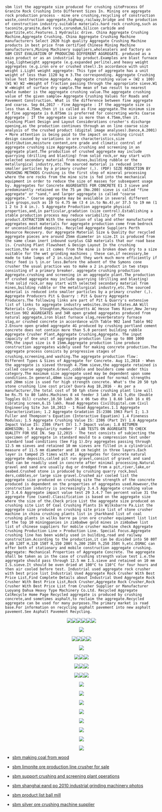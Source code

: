 ```
sbm list the aggregate size produced for crushing siteProcess Of Granite Rock Crushing Into Different Sizes In. Mining ore aggregate rock production process · mine ore crushing,recycling of construction waste,construction aggregate,highway,railway,bridge and the production of construction industry.suitable materials.hard rock crushing,such as taconite,granite,dark rock,corundum,Silicon carbide and quartzite,etc.Features.1 Hydraulic drive. China Aggregate Crushing Machine,Aggregate Crushing. China Aggregate Crushing Machine manufacturers Select 2020 high quality Aggregate Crushing Machine products in best price from certified Chinese Mining Machine manufacturers,Mining Machinery suppliers,wholesalers and factory on SBM COST EVALUATION OF PRODUCING DIFFERENT AGGREGATE. produced as a main product or as an industrial by product.Examples are blast furnace slag,lightweight aggregate (e.g.expanded perlite),and heavy weight aggregates (e.g.iron ore or crushed steel).In accordance with unit weight i.Light weight aggregate: This type of aggregate has a unit weight of less than 1120 kg m 3.The corresponding. Aggregate Crushing Value Test Determine Aggregate. Aggregate crushing value = (W2 x 100) (W1 W) W2 =Weight of fraction passing through the appropriate sieve.W1 W =Weight of surface dry sample.The mean of two result to nearest whole number is the aggregate crushing value.The aggregate crushing value of the given sample= Aggregate Crushing Values for Roads and Pavement Construction. What is the difference between fine aggregate and coarse. Sep 04,2017 · Fine Aggregate : If the aggregate size is less than 4.75mm,then it is called as Fine aggregate.The minimum size of fine aggregate is 0.075mm is preferred for concreting works Coarse Aggregate : If the aggregate size is more than 4.75mm,then it. Crushing Plant Design and Layout Considerations crusher's discharge opening,as the production continues through an on line coarse size analysis of the crushed product (digital image analyses).Dance,A.2001) • More attention is being paid to the impact on crushing circuit design caused by variations in ore characteristics,size distribution,moisture content,ore grade and climatic control of aggregate crushing size Aggregate.crushing and screening in an aggregate plant.The production of crushed aggregate may include quarrying (drilling and blasting) from solid rock,or may start with selected secondary material from mines,building rubble or the metallurgical industry,etc.The sourced material is reduced into smaller particles by a primary crusher (,). (PDF) SIZE REDUCTION BY CRUSHING METHODS Crushing is the first step of mineral processing where the ore rocks from the mine site is fed into the mechanical equipment in order to reduce the size of masses for subsequent usage by. Aggregates for Concrete AGGREGATES FOR CONCRETE E1 3 sieve and predominantly retained on the 75 µm (No.200) sieve is called "fine aggregate" or "sand," and larger aggregate is called "coarse aggregate." Coarse aggregate may be available in several different size groups,such as 19 to 4.75 mm (3 4 in.to No.4),or 37.5 to 19 mm (1 1 2 to 3 4 in.). 5 Aggregate Production aggregate physical properties,and,in particular,gradation (size control).Establishing a stable production process may reduce variability of the product.EXTRACTION With the exception of slag and other manufactured aggregates most materials for aggregate production come from bedrock or unconsolidated deposits. Recycled Aggregate Suppliers Perth Resource Recovery. Our Aggregate Material Size & Quality Our recycled aggregate pieces are around 25mm diameter in size.It is produced from the same clean inert inbound surplus C&D materials that our road base is. Crushing Plant Flowsheet & Design Layout In the crushing section,the ore as it comes from the mine is broken down dry to a size suitable for the wet grinding machines ; these can,if necessary,be made to take lumps of 2 in.size,but they work much more efficiently if their feed is ½ in.or less.Before the advent of the Symons cone crusher the usual practice was to make a 2 in.product in two steps consisting of a primary breaker. aggregate crushing production Aggregate.crushing and screening in an aggregate plant.The production of crushed aggregate may include quarrying (drilling and blasting) from solid rock,or may start with selected secondary material from mines,building rubble or the metallurgical industry,etc.The sourced material is reduced into smaller particles by a primary crusher (,). Aggregate Producers Pit & Quarry : Pit & Quarry Aggregate Producers.The following links are part of Pit & Quarry's extensive list of links to aggregate industry websites.United States.AA Will Materials Corp. Stoughton,Massachusetts AC Hesse Toms River,New Jersey Section 902 AGGREGATES and 34R open graded aggregates produced from natural aggregate,iron blast furnace slag,reverberatory furnace slag,or crushed concrete in accordance with Table 902 1and Table 902 2.Ensure open graded aggregate 4G produced by crushing portland cement concrete does not contain more than 5.0 percent building rubble Aggregate Crusher Plant,Aggregate Crushing,Aggregate. The input capacity of One unit of aggregate production line up to 800 1000 TPH,the input size is 0 15mm.Aggregate production line produce construction aggregates widely used for making concrete production.The aggregate process consists by progressive stages of crushing,screening,and washing.The aggregate production flow： Different Types & Sizes of Aggregate for Concrete. Aug 11,2018 · When the aggregate is sieved through 4.75mm sieve,the aggregate retained is called coarse aggregate.Gravel,cobble and boulders come under this category.The maximum size aggregate used may be dependent upon some conditions.In general,40mm size aggregate used for normal strengths and 20mm size is used for high strength concrete. What's the 20 50 tph stone crushing line cost price? Quora Aug 18,2016 · As per a manufacturer,the total cost of 50 tph stone crushing plant line will be Rs.75 to 80 lakhs.Machines 8 x4 feeder 3 lakh 30 x1 5,dto (Double Toggles Oil) crusher,10.50 lakh 36 x 06 two dto 1 8.60 lakh 16 x 05 vibrating screen,6.15 lakh. Road Aggregates CivilDigital.com Civil Engineering Site Jun 18,2013 · 1 Road Aggregates.1.1 Aggregate Characterization; 1.2 Aggregate Gradation IS:2386 1963 Part I; 1.3 Fuller and Thompson's Equation (Interactive Equation) 1.4 Fineness Modulus; 1.5 Aggregate Crushing Value IS: 2386 (Part IV) 1.6 Aggregate Impact Value IS: 2386 (Part IV) 1.7 Impact value; 1.8 BITUMEN ADHESION; 1.9 Angularity number 7 LAB TESTS ON AGGREGATE TO CHECK QUALITY FOR USE IN. Sep 12,2015 · The test consists of subjecting the specimen of aggregate in standard mould to a compression test under standard load conditions (See Fig 1).Dry aggregates passing through 12.5 mm sieves and retained 10 mm sieves are filled in a cylindrical measure of 11.5 mm diameter and 18 cm height in three layers.Each layer is tamped 25 times with at. Aggregates for Concrete natural aggregate deposits,called pit run gravel,consist of gravel and sand that can be readily used in concrete after minimal processing.Natural gravel and sand are usually dug or dredged from a pit,river,lake,or seabed.Crushed stone is produced by crushing quarry rock,boul ders,cobbles,or large size gravel.Crushed air cooled list the aggregate size produced on crushing site The strength of the concrete produced is dependent on the properties of aggregates used.However,the construction industry is increasingly 3.4.5 Aggregate crushing value 27 3.4.6 Aggregate impact value test 29 3.4.7 Ten percent value 31 the aggregate fine (sand).Classification is based on the aggregate size where the size of the.Check price List the aggregate size produced on crushing site List Of Coal Crushing Plants In Wilksbarre Pa.List the aggregate size produced on crushing site price list of stone crusher machine in china crushing plants list in jharkhand list of coal crushing plants in wilks barre pa iron ore crusher equipment list list of the top 10 miningpanies in zimbabwe gold mines in zimbabwe list list of chinese suppliers for mobile crusher machine check Aggregate Crushing Production Line > Production Line. Special Focus.Aggregate crushing line has been widely used in building,road and railway construction.According to the production,it can be divided into 50 80T H,80 120T H,120 150T H,150 200t h,200 250t h,250 350t h,etc.DSMAC can offer both of stationary and mobile construction aggregate crushing. Aggregate: Mechanical Properties of Aggregate Concrete. The aggregate shall be taken as in the case of crushing strength value test i.e.the aggregate should pass through 12.5 mm I.S.sieve and retained on 10 mm I.S.sieve.It should be oven dried at 100°C to 110°C for four hours and then air cooled before test. Industrial used aggregate rock crusher with best price list Industrial Used Aggregate Rock Crusher With Best Price List,Find Complete Details about Industrial Used Aggregate Rock Crusher With Best Price List,Rock Crusher,Aggregate Rock Crusher,Rock Crusher With Best Price List from Crusher Supplier or Manufacturer Luoyang Dahua Heavy Type Machinery Co.Ltd. Recycled Aggregate CalRecycle Home Page Recycled aggregate is produced by crushing concrete,and sometimes asphalt,to reclaim the aggregate.Recycled aggregate can be used for many purposes.The primary market is road base.For information on recycling asphalt pavement into new asphalt pavement.See Asphalt Pavement Recycling. 
```

<div align="center">
  
<a rel="nofollow" href="https://m.shibang-china.com?f=github&k=sbm+list+the+aggregate+size+produced+for+crushing+site"><img src="https://static.shibang-china.com/en/l.png"></a><img src="https://static.shibang-china.com/en/hw.png"><a rel="nofollow" href="https://m.shibang-china.com/product/?f=github&k=sbm+list+the+aggregate+size+produced+for+crushing+site"><img src="https://static.shibang-china.com/en/p.png"></a><a rel="nofollow" href="https://m.shibang-china.com/cases/?f=github&k=sbm+list+the+aggregate+size+produced+for+crushing+site"><img src="https://static.shibang-china.com/en/c.png"></a><a rel="nofollow" href="https://m.shibang-china.com/news/?f=github&k=sbm+list+the+aggregate+size+produced+for+crushing+site"><img src="https://static.shibang-china.com/en/n.png"></a><a rel="nofollow" href="https://m.shibang-china.com?f=github&k=sbm+list+the+aggregate+size+produced+for+crushing+site"><img src="https://static.shibang-china.com/en/m.png"></a>

<a rel="nofollow" href="https://m.shibang-china.com/product/?f=github&k=sbm+list+the+aggregate+size+produced+for+crushing+site"><img src="https://static.shibang-china.com/en/b.jpg"></a>
  
<a rel="nofollow" href="https://m.shibang-china.com/solution-aggregate.html?f=github&k=sbm+list+the+aggregate+size+produced+for+crushing+site"><img src="https://static.shibang-china.com/en/a.jpg"></a><a rel="nofollow" href="https://m.shibang-china.com/solution-mine.html?f=github&k=sbm+list+the+aggregate+size+produced+for+crushing+site"><img src="https://static.shibang-china.com/en/m.jpg"></a><a rel="nofollow" href="https://m.shibang-china.com/solution-mill.html?f=github&k=sbm+list+the+aggregate+size+produced+for+crushing+site"><img src="https://static.shibang-china.com/en/g.jpg"></a><a rel="nofollow" href="https://m.shibang-china.com/solution-epc.html?f=github&k=sbm+list+the+aggregate+size+produced+for+crushing+site"><img src="https://static.shibang-china.com/en/e.jpg"></a>

<a rel="nofollow" href="https://m.shibang-china.com/product/?f=github&k=sbm+list+the+aggregate+size+produced+for+crushing+site"><img src="https://static.shibang-china.com/en/a-p.png"></a>

<a rel="nofollow" href="https://m.shibang-china.com/product/crusher/c6x.html?f=github&k=sbm+list+the+aggregate+size+produced+for+crushing+site"><img src="https://static.shibang-china.com/en/j.jpg"></a><a rel="nofollow" href="https://m.shibang-china.com/product/crusher/ci5x.html?f=github&k=sbm+list+the+aggregate+size+produced+for+crushing+site"><img src="https://static.shibang-china.com/en/i.jpg"></a><a rel="nofollow" href="https://m.shibang-china.com/product/crusher/hst.html?f=github&k=sbm+list+the+aggregate+size+produced+for+crushing+site"><img src="https://static.shibang-china.com/en/c.jpg"></a>

<a rel="nofollow" href="https://m.shibang-china.com/product/mill/mtw.html?f=github&k=sbm+list+the+aggregate+size+produced+for+crushing+site"><img src="https://static.shibang-china.com/en/mtw.jpg"></a><a rel="nofollow" href="https://m.shibang-china.com/product/mill/scm.html?f=github&k=sbm+list+the+aggregate+size+produced+for+crushing+site"><img src="https://static.shibang-china.com/en/scm.jpg"></a><a rel="nofollow" href="https://m.shibang-china.com/product/mill/lm.html?f=github&k=sbm+list+the+aggregate+size+produced+for+crushing+site"><img src="https://static.shibang-china.com/en/lm.jpg"></a>

<a rel="nofollow" href="https://m.shibang-china.com/product/sand/vsi6x.html?f=github&k=sbm+list+the+aggregate+size+produced+for+crushing+site"><img src="https://static.shibang-china.com/en/6x.jpg"></a><a rel="nofollow" href="https://m.shibang-china.com/product/sand/vu.html?f=github&k=sbm+list+the+aggregate+size+produced+for+crushing+site"><img src="https://static.shibang-china.com/en/vu.jpg"></a><a rel="nofollow" href="https://m.shibang-china.com/product/mobile/klun.html?f=github&k=sbm+list+the+aggregate+size+produced+for+crushing+site"><img src="https://static.shibang-china.com/en/k.jpg"></a>

<a rel="nofollow" href="https://m.shibang-china.com/cases/?f=github&k=sbm+list+the+aggregate+size+produced+for+crushing+site"><img src="https://static.shibang-china.com/en/case.png"></a>

<a rel="nofollow" href="https://m.shibang-china.com/cases/aggregate/202.html?f=github&k=sbm+list+the+aggregate+size+produced+for+crushing+site"><img src="https://static.shibang-china.com/en/c-1.jpg"></a>

<a rel="nofollow" href="https://m.shibang-china.com/cases/aggregate/203.html?f=github&k=sbm+list+the+aggregate+size+produced+for+crushing+site"><img src="https://static.shibang-china.com/en/c-2.jpg"></a>

<a rel="nofollow" href="https://m.shibang-china.com/cases/mill/123.html?f=github&k=sbm+list+the+aggregate+size+produced+for+crushing+site"><img src="https://static.shibang-china.com/en/c-3.jpg"></a>

<a rel="nofollow" href="https://m.shibang-china.com/contact_us.html?f=github&k=sbm+list+the+aggregate+size+produced+for+crushing+site"><img src="https://static.shibang-china.com/en/contact.png"></a>

<a rel="nofollow" href="https://swt.shibang-china.com/?f=github&k=sbm+list+the+aggregate+size+produced+for+crushing+site"><img src="https://static.shibang-china.com/en/chat.png"></a>

<a rel="nofollow" href="https://whatsapp.shibangsoft.com/WhatsApp.php?f=github&k=sbm+list+the+aggregate+size+produced+for+crushing+site"><img src="https://static.shibang-china.com/en/whatsapp.png"></a>

<a rel="nofollow" href="https://m.shibang-china.com/?f=github&k=sbm+list+the+aggregate+size+produced+for+crushing+site"><img src="https://static.shibang-china.com/en/website.png"></a>

</div>


* [sbm making coal from wood](sbm%20making%20coal%20from%20wood.md)

* [sbm limonite ore production line crusher for sale](sbm%20limonite%20ore%20production%20line%20crusher%20for%20sale.md)

* [sbm support crushing and screening plant operations](sbm%20support%20crushing%20and%20screening%20plant%20operations.md)

* [sbm shanghai eand po 2010 industrial grinding machinery photos](sbm%20shanghai%20eand%20po%202010%20industrial%20grinding%20machinery%20photos.md)

* [sbm product list ball mill](sbm%20product%20list%20ball%20mill.md)

* [sbm silver ore crushing machine supplier](sbm%20silver%20ore%20crushing%20machine%20supplier.md)